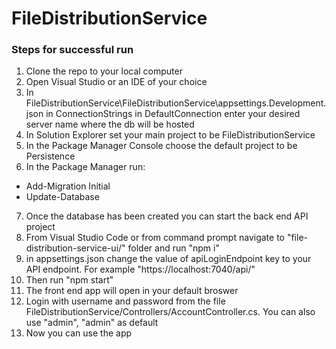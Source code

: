 # FileDistributionService

### Steps for successful run
1. Clone the repo to your local computer
2. Open Visual Studio or an IDE of your choice 
3. In FileDistributionService\FileDistributionService\appsettings.Development.json in ConnectionStrings in DefaultConnection enter your desired server name where the db will be hosted
4. In Solution Explorer set your main project to be FileDistributionService
5. In the Package Manager Console choose the  default project to be Persistence 
6. In the Package Manager run:
* Add-Migration Initial
* Update-Database
7. Once the database has been created you can start the back end API project
8. From Visual Studio Code or from command prompt navigate to "file-distribution-service-ui/" folder and run "npm i"
9. in appsettings.json change the value of apiLoginEndpoint key to your API endpoint. For example "https://localhost:7040/api/" 
10. Then run "npm start"
11. The front end app will open in your default broswer
12. Login with username and password from the file FileDistributionService/Controllers/AccountController.cs. You can also use "admin", "admin" as default
13. Now you can use the app
